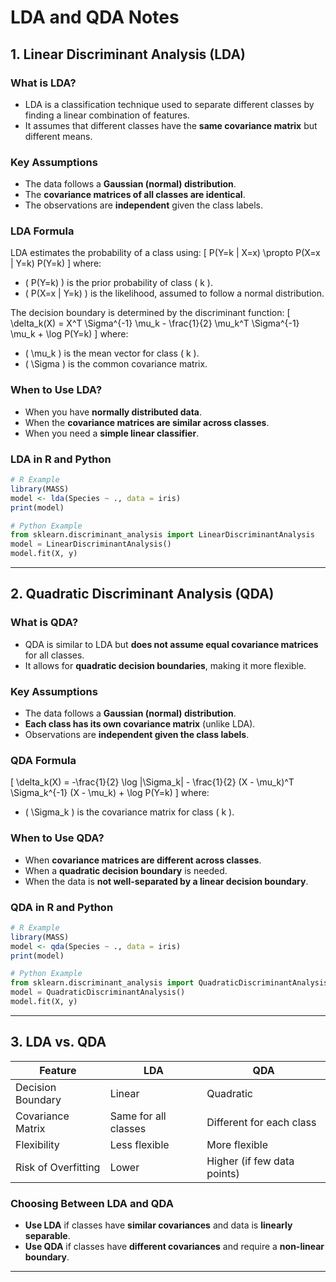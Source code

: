 # LDA and QDA Notes

## 1. Linear Discriminant Analysis (LDA)

### What is LDA?
- LDA is a classification technique used to separate different classes by finding a linear combination of features.
- It assumes that different classes have the **same covariance matrix** but different means.

### Key Assumptions
- The data follows a **Gaussian (normal) distribution**.
- The **covariance matrices of all classes are identical**.
- The observations are **independent** given the class labels.

### LDA Formula
LDA estimates the probability of a class using:
\[
P(Y=k | X=x) \propto P(X=x | Y=k) P(Y=k)
\]
where:
- \( P(Y=k) \) is the prior probability of class \( k \).
- \( P(X=x | Y=k) \) is the likelihood, assumed to follow a normal distribution.

The decision boundary is determined by the discriminant function:
\[
\delta_k(X) = X^T \Sigma^{-1} \mu_k - \frac{1}{2} \mu_k^T \Sigma^{-1} \mu_k + \log P(Y=k)
\]
where:
- \( \mu_k \) is the mean vector for class \( k \).
- \( \Sigma \) is the common covariance matrix.

### When to Use LDA?
- When you have **normally distributed data**.
- When the **covariance matrices are similar across classes**.
- When you need a **simple linear classifier**.

### LDA in R and Python
```r
# R Example
library(MASS)
model <- lda(Species ~ ., data = iris)
print(model)
```
```python
# Python Example
from sklearn.discriminant_analysis import LinearDiscriminantAnalysis
model = LinearDiscriminantAnalysis()
model.fit(X, y)
```

---

## 2. Quadratic Discriminant Analysis (QDA)

### What is QDA?
- QDA is similar to LDA but **does not assume equal covariance matrices** for all classes.
- It allows for **quadratic decision boundaries**, making it more flexible.

### Key Assumptions
- The data follows a **Gaussian (normal) distribution**.
- **Each class has its own covariance matrix** (unlike LDA).
- Observations are **independent given the class labels**.

### QDA Formula
\[
\delta_k(X) = -\frac{1}{2} \log |\Sigma_k| - \frac{1}{2} (X - \mu_k)^T \Sigma_k^{-1} (X - \mu_k) + \log P(Y=k)
\]
where:
- \( \Sigma_k \) is the covariance matrix for class \( k \).

### When to Use QDA?
- When **covariance matrices are different across classes**.
- When a **quadratic decision boundary** is needed.
- When the data is **not well-separated by a linear decision boundary**.

### QDA in R and Python
```r
# R Example
library(MASS)
model <- qda(Species ~ ., data = iris)
print(model)
```
```python
# Python Example
from sklearn.discriminant_analysis import QuadraticDiscriminantAnalysis
model = QuadraticDiscriminantAnalysis()
model.fit(X, y)
```

---

## 3. LDA vs. QDA
| Feature          | LDA | QDA |
|-----------------|-----|-----|
| Decision Boundary | Linear | Quadratic |
| Covariance Matrix | Same for all classes | Different for each class |
| Flexibility | Less flexible | More flexible |
| Risk of Overfitting | Lower | Higher (if few data points) |

### Choosing Between LDA and QDA
- **Use LDA** if classes have **similar covariances** and data is **linearly separable**.
- **Use QDA** if classes have **different covariances** and require a **non-linear boundary**.

---
